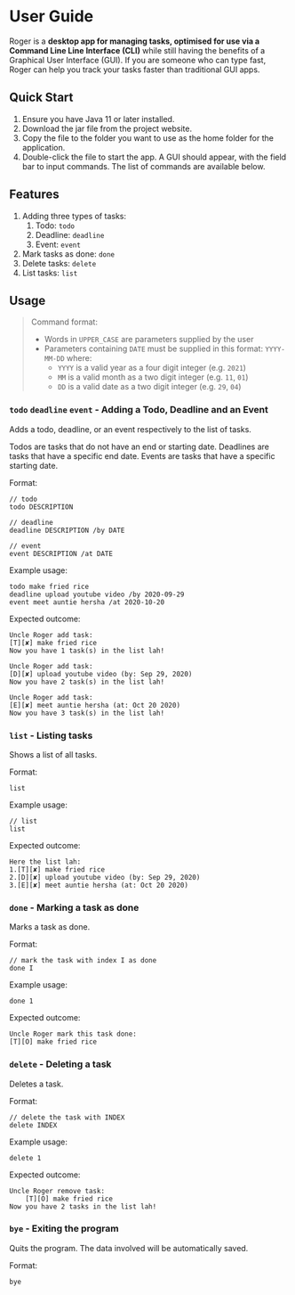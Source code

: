 # User Guide
Roger is a **desktop app for managing tasks, optimised for use via a Command Line Line Interface (CLI)** while still having the benefits of a Graphical User Interface (GUI). If you are someone who can type fast, Roger can help you track your tasks faster than traditional GUI apps.

## Quick Start
1. Ensure you have Java 11 or later installed.
1. Download the jar file from the project website.
1. Copy the file to the folder you want to use as the home folder for the application.
1. Double-click the file to start the app. A GUI should appear, with the field bar to input commands. The list of commands are available below.

## Features
1. Adding three types of tasks:
    1. Todo: `todo`
    1. Deadline: `deadline`
    1. Event: `event`
1. Mark tasks as done: `done`
1. Delete tasks: `delete` 
1. List tasks: `list`

## Usage
> Command format:
> - Words in `UPPER_CASE` are parameters supplied by the user
> - Parameters containing `DATE` must be supplied in this format: `YYYY-MM-DD` where:
>   - `YYYY` is a valid year as a four digit integer (e.g. `2021`)
>   - `MM` is a valid month as a two digit integer (e.g. `11`, `01`)
>   - `DD` is a valid date as a two digit integer (e.g. `29`, `04`)

### `todo` `deadline` `event` - Adding a Todo, Deadline and an Event
Adds a todo, deadline, or an event respectively to the list of tasks.

Todos are tasks that do not have an end or starting date.
Deadlines are tasks that have a specific end date.
Events are tasks that have a specific starting date.

Format:
```
// todo
todo DESCRIPTION

// deadline
deadline DESCRIPTION /by DATE

// event
event DESCRIPTION /at DATE
```

Example usage:
```
todo make fried rice
deadline upload youtube video /by 2020-09-29
event meet auntie hersha /at 2020-10-20
```

Expected outcome:
```
Uncle Roger add task:
[T][✘] make fried rice
Now you have 1 task(s) in the list lah!

Uncle Roger add task:
[D][✘] upload youtube video (by: Sep 29, 2020)
Now you have 2 task(s) in the list lah!

Uncle Roger add task:
[E][✘] meet auntie hersha (at: Oct 20 2020)
Now you have 3 task(s) in the list lah!
```

### `list` - Listing tasks
Shows a list of all tasks.

Format:
```
list
```

Example usage:
```
// list
list
```

Expected outcome:
```
Here the list lah:
1.[T][✘] make fried rice
2.[D][✘] upload youtube video (by: Sep 29, 2020)
3.[E][✘] meet auntie hersha (at: Oct 20 2020)
```

### `done` - Marking a task as done
Marks a task as done.

Format:
```
// mark the task with index I as done
done I
```

Example usage:
```
done 1
```

Expected outcome:
```
Uncle Roger mark this task done:
[T][O] make fried rice
```

### `delete` - Deleting a task
Deletes a task.

Format:
```
// delete the task with INDEX
delete INDEX
```

Example usage:
```
delete 1
```

Expected outcome:
```
Uncle Roger remove task:
    [T][O] make fried rice
Now you have 2 tasks in the list lah!
```

### `bye` - Exiting the program
Quits the program. The data involved will be automatically saved.

Format:
```
bye
```
